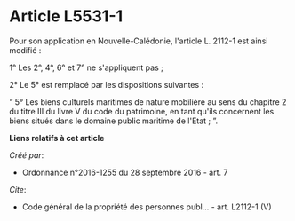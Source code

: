 # Article L5531-1

Pour son application en Nouvelle-Calédonie, l'article L. 2112-1 est ainsi modifié : 

1° Les 2°, 4°, 6° et 7° ne s'appliquent pas ; 

2° Le 5° est remplacé par les dispositions suivantes : 

“ 5° Les biens culturels maritimes de nature mobilière au sens du chapitre 2 du titre III du livre V du code du patrimoine,
en tant qu'ils concernent les biens situés dans le domaine public maritime de l'Etat ; ”.

**Liens relatifs à cet article**

_Créé par_:

  - Ordonnance n°2016-1255 du 28 septembre 2016 - art. 7

_Cite_:

  - Code général de la propriété des personnes publ... - art. L2112-1 (V)
